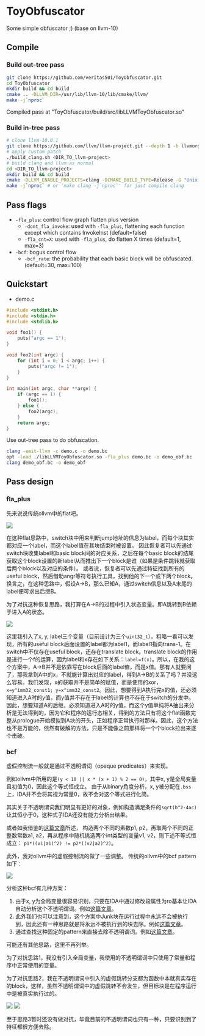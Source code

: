 # ToyObfuscator

Some simple obfuscator ;) (base on llvm-10)

## Compile

### Build out-tree pass

```bash
git clone https://github.com/veritas501/ToyObfuscator.git
cd ToyObfuscator
mkdir build && cd build
cmake .. -DLLVM_DIR=/usr/lib/llvm-10/lib/cmake/llvm/
make -j`nproc`
```

Compiled pass at "ToyObfuscator/build/src/libLLVMToyObfuscator.so"

### Build in-tree pass

```bash
# clone llvm-10.0.1
git clone https://github.com/llvm/llvm-project.git --depth 1 -b llvmorg-10.0.1
# apply custom patch
./build_clang.sh <DIR_TO_llvm-project>
# build clang and llvm as normal
cd <DIR_TO_llvm-project>
mkdir build && cd build
cmake -DLLVM_ENABLE_PROJECTS=clang -DCMAKE_BUILD_TYPE=Release -G "Unix Makefiles" ../llvm
make -j`nproc` # or 'make clang -j`nproc`' for just compile clang
```

## Pass flags

- `-fla_plus`: control flow graph flatten plus version
    - `-dont_fla_invoke`: used with `-fla_plus`, flattening each function except which contains InvokeInst (default=false)
    - `-fla_cnt=X`: used with `-fla_plus`, do flatten X times (default=1, max=3)
- `-bcf`: bogus control flow
    - `-bcf_rate`: the probability that each basic block will be obfuscated. (default=30, max=100)

## Quickstart

- demo.c

```c
#include <stdint.h>
#include <stdio.h>
#include <stdlib.h>

void foo1() {
    puts("argc == 1");
}

void foo2(int argc) {
    for (int i = 0; i < argc; i++) {
        puts("argc != 1");
    }
}

int main(int argc, char **argv) {
    if (argc == 1) {
        foo1();
    } else {
        foo2(argc);
    }
    return argc;
}
```

Use out-tree pass to do obfuscation.

```bash
clang -emit-llvm -c demo.c -o demo.bc
opt -load ./libLLVMToyObfuscator.so -fla_plus demo.bc -o demo_obf.bc
clang demo_obf.bc -o demo_obf
```

## Pass design

### fla_plus

先来说说传统ollvm中的flat吧。

![](assets/normal_flat.jpg)

在这种flat思路中，switch块中用来判断jump地址的信息为label，而每个块其实都对应一个label，而这个label值在其块结束时被设置。
因此恢复者可以先通过switch块收集label和basic block间的对应关系，之后在每个basic block的结尾获取这个block设置的新label从而推出下一个block是谁（如果是条件跳转就获取后两个block以及对应的条件）。
或者说，恢复者可以先通过特征找到所有的useful block，然后借助angr等符号执行工具，找到他的下一个或下两个block。
换言之，在这种思路中，假设A->B，那么已知A，通过switch信息以及A末尾的label便可求出后继B。

为了对抗这种恢复思路，我打算在A->B的过程中引入状态变量。即A跳转到B依赖于进入A的状态。

![](assets/flat_plus.jpg)

这里我引入了x, y, label三个变量（目前设计为三个`uint32_t`）。粗略一看可以发现，所有的useful block后面设置的label都为label1，而label1指向trans-1。在switch中不仅存在useful block，还存在translate block。translate block的作用是进行一个f的运算，因为label和x存在如下关系：`label=f(x)`。所以，在我的这个方案中，A->B并不是依靠写在block后面的label值，而是x值。那有人就要问了，那我拿到A中的x，不就能计算出对应的label，得到A->B的关系了吗？并没这么容易。我们发现，x的获取并不是简单的赋值，而是使用的xor，`x=y^imm32_const1; y=x^imm32_const2`。因此，想要得到A执行完x的值，还必须知道进入A时的y值，而y值并不存在于label的计算也不存在于switch的分发中。因此，想要知道A的后继，必须知道进入A时的y值，而这个y值单纯将A抽出来分析是无法得到的，因为它和程序的运行态相关，得到的方法只有将这个flat函数完整从prologue开始模拟到A块的开头，正如程序正常执行时那样。因此，这个方法也不是万能的，依然有破解的方法，只是不能像之前那样将一个个block拉出来逐个击破。

### bcf

虚假控制流一般就是通过不透明谓词（opaque predicates）来实现。

例如ollvm中所用的是`(y < 10 || x * (x + 1) % 2 == 0)`，其中x, y是全局变量且初值为0，因此这个等式恒成立。
由于从binary角度分析，x, y被分配在`.bss`上，IDA并不会将其视为常量0，故不会对这个等式进行化简。

其实关于不透明谓词我们明显有更好的对象，例如构造满足条件的`sqrt(b^2-4ac)`让其恒小于0，这种式子IDA还没有能力分析出结果。

或者如我借鉴的[这篇文章](https://blog.quarkslab.com/turning-regular-code-into-atrocities-with-llvm.html)所述，
构造两个不同的素数p1, p2，再取两个不同的正整数常数a1, a2，再从程序中随机挑选两个int类型的变量v1, v2，则下述不等式恒成立：
`p1*((v1|a1)^2) != p2*((v2|a2)^2)`。

此外，我对ollvm中的虚假控制流的做了一些调整。
传统的ollvm中的bcf pattern如下：

![](assets/normal_bcf.jpg)

分析这种bcf有几种方案：
1. 由于x, y为全局变量很容易识别，只要在IDA中通过修改段属性为ro基本让IDA自动分析这个不透明谓词。例如[这篇文章](https://zhuanlan.zhihu.com/p/151853593)。
2. 此外我们也可以注意到，这个方案中Junk块在运行过程中永远不会被执行到，因此还有一种思路就是将永远不被执行到的块去除。例如[这篇文章](https://bbs.pediy.com/thread-266005.htm)。
3. 通过查找这种固定的pattern来直接去除不透明谓词。例如[这篇文章](https://www.52pojie.cn/thread-995577-1-1.html)。

可能还有其他思路，这里不再列举。

为了对抗思路1，我没有引入全局变量，我使用的不透明谓词中只使用了常量和程序中正常使用的变量。

为了对抗思路2，我在不透明谓词中引入的虚假跳转分支都为函数中本就真实存在的block，这样，虽然不透明谓词中的虚假跳转不会发生，但目标块是在程序运行中是被真实执行过的。

![](assets/bcf_jump.jpg)
![](assets/bcf_cond_jump.jpg)

至于思路3暂时还没有做对抗，毕竟目前的不透明谓词也只有一种，只要识别到了特征都很方便去除。